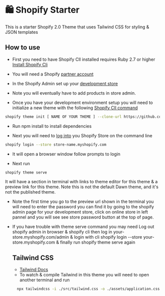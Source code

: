 # :shopping: Shopify Starter
This is a starter Shopify 2.0 Theme that uses Tailwind CSS for styling & JSON templates

## How to use

- First you need to have Shopify ClI installed requires Ruby 2.7 or higher 
[Install Shopify Cli](https://shopify.dev/themes/tools/cli/installation)

- You will need a Shopify [partner account](https://www.shopify.com/partners?shpxid=cf5b8f0a-EA54-476B-455E-0A93955BA2F4)

- In the Shopify Admin set up your [development store](https://shopify.dev/themes/tools/development-stores)

- Note you will eventually have to add products in store admin.

- Once you have your development environment setup you will need to initialize a new theme with the following [Shopify ClI command](https://shopify.dev/themes/tools/cli/theme-commands)

```sh
shopify theme init [ NAME OF YOUR THEME ] --clone-url https://github.com/Ongomobile/ShopifyStarter.git
```

- Run npm install to install dependencies

- Next you will need to [log into](https://shopify.dev/apps/tools/cli/core-commands) you Shopify Store on the command line

```sh
shopify login --store store-name.myshopify.com
```

- It will open a browser window follow prompts to login

- Next run 
```sh
shopify theme serve
```

 It will have a section in terminal with links to theme editor for this theme & a preview link for this theme. Note this is not the default Dawn theme, and it's not the published theme.

 - Note the first time you go to the preview url shown in the terminal you will need to enter the password you can find it by going to the shopify admin page for your development store, click on online store in left pannel and you will see see store password button at the top of page.

- If you have trouble with theme serve command you may need
  Log out shopify admin in browser & shopify cli then log in your-store.myshopify.com/admin & login with cli shopify login --store your-store.myshopify.com & finally run shopify theme serve again

  ## Tailwind CSS
  - [Tailwind Docs](https://tailwindcss.com/docs/installation)
  - To watch & compile Tailwind in this theme you will need to open another terminal and run
  
  ```sh
    npx tailwindcss -i ./src/tailwind.css -o ./assets/application.css --watch 
  ```